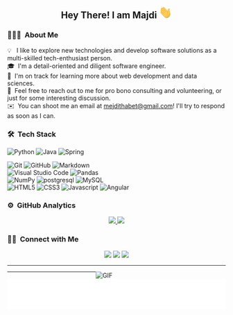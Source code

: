 <h2 align='center'>Hey There! I am Majdi <img src="https://raw.githubusercontent.com/ABSphreak/ABSphreak/master/gifs/Hi.gif" width="30px"></h2>

### 👨🏻‍💻 &nbsp;About Me

💡 &nbsp; I like to explore new technologies and develop software solutions as a multi-skilled tech-enthusiast person.\
🎓 &nbsp;I'm a detail-oriented and diligent software engineer.\
🌱 &nbsp;I'm on track for learning more about web development and data sciences.\
💬 &nbsp;Feel free to reach out to me for pro bono consulting and volunteering, or just for some interesting discussion.\
✉️ &nbsp;You can shoot me an email at mejdithabet@gmail.com! I'll try to respond as soon as I can.

### 🛠 &nbsp;Tech Stack

![Python](https://img.shields.io/badge/python-%2314354C.svg?style=for-the-badge&logo=python&logoColor=white)
![Java](https://img.shields.io/badge/java-%23ED8B00.svg?style=for-the-badge&logo=java&logoColor=white)
![Spring](https://img.shields.io/badge/spring%20-%236DB33F.svg?&style=for-the-badge&logo=spring&logoColor=white)

![Git](https://img.shields.io/badge/git-%23F05033.svg?style=for-the-badge&logo=git&logoColor=white)
![GitHub](https://img.shields.io/badge/github-%23121011.svg?style=for-the-badge&logo=github&logoColor=white)
![Markdown](https://img.shields.io/badge/markdown-%23000000.svg?style=for-the-badge&logo=markdown&logoColor=white)\
![Visual Studio Code](https://img.shields.io/badge/VisualStudioCode-0078d7.svg?style=for-the-badge&logo=visual-studio-code&logoColor=white)
![Pandas](https://img.shields.io/badge/pandas-%23150458.svg?style=for-the-badge&logo=pandas&logoColor=white)\
![NumPy](https://img.shields.io/badge/numpy-%23013243.svg?style=for-the-badge&logo=numpy&logoColor=white)
![postgresql](https://img.shields.io/badge/postgres-%23316192.svg?&style=for-the-badge&logo=postgresql&logoColor=white")
![MySQL](https://img.shields.io/badge/mysql-%2300f.svg?style=for-the-badge&logo=mysql&logoColor=white)\
![HTML5](https://img.shields.io/badge/html5-%23E34F26.svg?style=for-the-badge&logo=html5&logoColor=white)
![CSS3](https://img.shields.io/badge/css3-%231572B6.svg?style=for-the-badge&logo=css3&logoColor=white)
![Javascript](https://img.shields.io/badge/javascript%20-%23323330.svg?&style=for-the-badge&logo=javascript&logoColor=%23F7DF1E)
![Angular](https://img.shields.io/badge/css3-%231572B6.svg?style=for-the-badge&logo=css3&logoColor=white)

### ⚙️ &nbsp;GitHub Analytics

<p align="center">
<a href="https://github.com/SuwaidAslam">
  <img height="180em" src="https://github-readme-stats-eight-theta.vercel.app/api?username=SuwaidAslam&show_icons=true&theme=algolia&include_all_commits=true&count_private=true"/>
  <img height="180em" src="https://github-readme-stats-eight-theta.vercel.app/api/top-langs/?username=SuwaidAslam&layout=compact&langs_count=8&theme=algolia"/>
</a>
</p>

### 🤝🏻 &nbsp;Connect with Me

<p align="center">
<a href="https://www.linkedin.com/in/majdi-thabet/"><img src="https://img.shields.io/badge/-Suwaid%20Aslam-0077B5?style=flat&logo=Linkedin&logoColor=white"/></a>
<a href="https://mail.google.com/mail/?view=cm&fs=1&to=mejdithabet@gmail.com"><img src="https://img.shields.io/badge/-mejdithabet@gmail.com-D14836?style=flat&logo=Gmail&logoColor=white"/></a>
<a href="https://twitter.com/SuwaidAslam"><img src="https://img.shields.io/badge/-@SuwaidAslam-E4405F?style=flat&logo=Twitter&logoColor=white"/></a>
</p>




<hr>

<img align="right" width="300" alt="GIF" src="https://blog.cloudlayer.io/content/images/2020/12/coding-freak.gif"/>





<hr>
 
<img align='center'  height="70" alt="Thanks" width="100%" src="https://github.com/Moataz-Elmesmary/Moataz-Elmesmary/blob/main/Moataz.svg">

